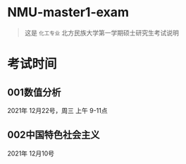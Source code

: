 # NMU-master1-exam
> 这是 `化工专业`  北方民族大学第一学期硕士研究生考试说明

# 考试时间

## 001数值分析
2021年 12月22号，周三 上午 9-11点

## 002中国特色社会主义
2021年 12月10号

